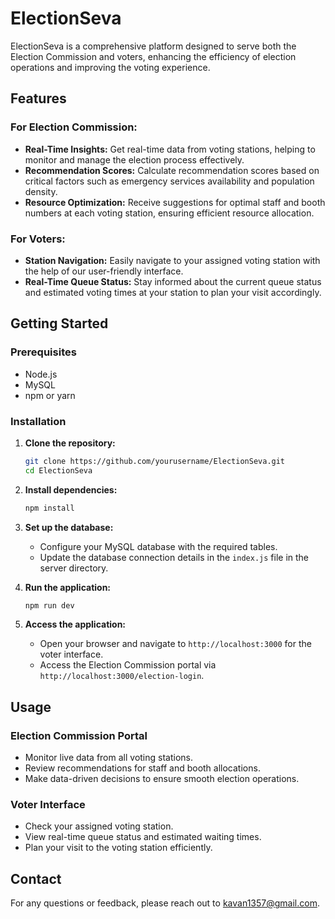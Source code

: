 # ElectionSeva

ElectionSeva is a comprehensive platform designed to serve both the Election Commission and voters, enhancing the efficiency of election operations and improving the voting experience.

## Features

### For Election Commission:
- **Real-Time Insights:** Get real-time data from voting stations, helping to monitor and manage the election process effectively.
- **Recommendation Scores:** Calculate recommendation scores based on critical factors such as emergency services availability and population density.
- **Resource Optimization:** Receive suggestions for optimal staff and booth numbers at each voting station, ensuring efficient resource allocation.

### For Voters:
- **Station Navigation:** Easily navigate to your assigned voting station with the help of our user-friendly interface.
- **Real-Time Queue Status:** Stay informed about the current queue status and estimated voting times at your station to plan your visit accordingly.

## Getting Started

### Prerequisites
- Node.js
- MySQL
- npm or yarn

### Installation

1. **Clone the repository:**
   ```bash
   git clone https://github.com/yourusername/ElectionSeva.git
   cd ElectionSeva
   ```

2. **Install dependencies:**
   ```bash
   npm install
   ```

3. **Set up the database:**
   - Configure your MySQL database with the required tables.
   - Update the database connection details in the `index.js` file in the server directory.

4. **Run the application:**
   ```bash
   npm run dev
   ```

5. **Access the application:**
   - Open your browser and navigate to `http://localhost:3000` for the voter interface.
   - Access the Election Commission portal via `http://localhost:3000/election-login`.

## Usage

### Election Commission Portal
- Monitor live data from all voting stations.
- Review recommendations for staff and booth allocations.
- Make data-driven decisions to ensure smooth election operations.

### Voter Interface
- Check your assigned voting station.
- View real-time queue status and estimated waiting times.
- Plan your visit to the voting station efficiently.

## Contact

For any questions or feedback, please reach out to [kavan1357@gmail.com](mailto:kavan1357@gmail.com).
